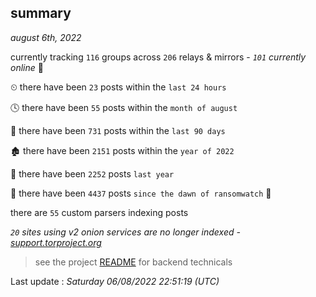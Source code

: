 
## summary
_august 6th, 2022_

currently tracking `116` groups across `206` relays & mirrors - _`101` currently online_ 📡

⏲ there have been `23` posts within the `last 24 hours`

🕓 there have been `55` posts within the `month of august`

📅 there have been `731` posts within the `last 90 days`

🏚 there have been `2151` posts within the `year of 2022`

🚀 there have been `2252` posts `last year`

🦕 there have been `4437` posts `since the dawn of ransomwatch` 🐣

there are `55` custom parsers indexing posts

_`20` sites using v2 onion services are no longer indexed - [support.torproject.org](https://support.torproject.org/onionservices/v2-deprecation/)_

> see the project [README](https://github.com/jmousqueton/ransomwatch#readme) for backend technicals



Last update : _Saturday 06/08/2022 22:51:19 (UTC)_

